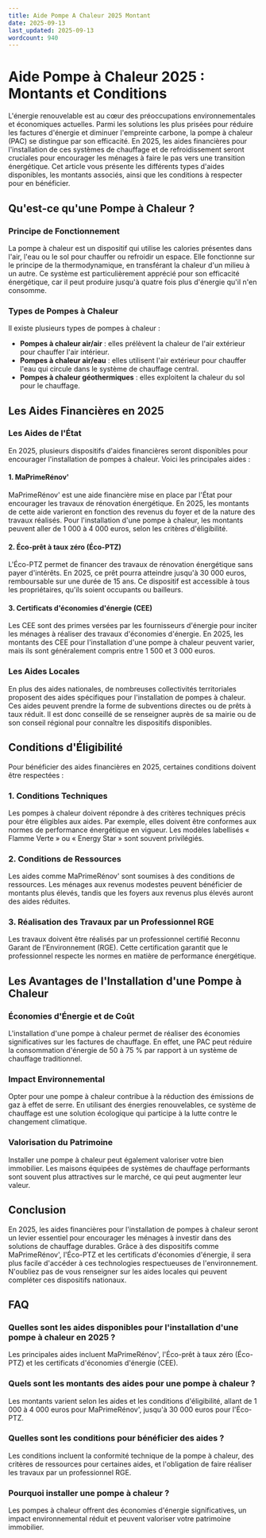 ```yaml
---
title: Aide Pompe A Chaleur 2025 Montant
date: 2025-09-13
last_updated: 2025-09-13
wordcount: 940
---
```


# Aide Pompe à Chaleur 2025 : Montants et Conditions

L'énergie renouvelable est au cœur des préoccupations environnementales et économiques actuelles. Parmi les solutions les plus prisées pour réduire les factures d'énergie et diminuer l'empreinte carbone, la pompe à chaleur (PAC) se distingue par son efficacité. En 2025, les aides financières pour l'installation de ces systèmes de chauffage et de refroidissement seront cruciales pour encourager les ménages à faire le pas vers une transition énergétique. Cet article vous présente les différents types d'aides disponibles, les montants associés, ainsi que les conditions à respecter pour en bénéficier.

## Qu'est-ce qu'une Pompe à Chaleur ?

### Principe de Fonctionnement

La pompe à chaleur est un dispositif qui utilise les calories présentes dans l'air, l'eau ou le sol pour chauffer ou refroidir un espace. Elle fonctionne sur le principe de la thermodynamique, en transférant la chaleur d'un milieu à un autre. Ce système est particulièrement apprécié pour son efficacité énergétique, car il peut produire jusqu'à quatre fois plus d'énergie qu'il n'en consomme.

### Types de Pompes à Chaleur

Il existe plusieurs types de pompes à chaleur :

- **Pompes à chaleur air/air** : elles prélèvent la chaleur de l'air extérieur pour chauffer l'air intérieur.
- **Pompes à chaleur air/eau** : elles utilisent l'air extérieur pour chauffer l'eau qui circule dans le système de chauffage central.
- **Pompes à chaleur géothermiques** : elles exploitent la chaleur du sol pour le chauffage.

## Les Aides Financières en 2025

### Les Aides de l'État

En 2025, plusieurs dispositifs d'aides financières seront disponibles pour encourager l'installation de pompes à chaleur. Voici les principales aides :

#### 1. MaPrimeRénov'

MaPrimeRénov' est une aide financière mise en place par l'État pour encourager les travaux de rénovation énergétique. En 2025, les montants de cette aide varieront en fonction des revenus du foyer et de la nature des travaux réalisés. Pour l'installation d'une pompe à chaleur, les montants peuvent aller de 1 000 à 4 000 euros, selon les critères d'éligibilité.

#### 2. Éco-prêt à taux zéro (Éco-PTZ)

L'Éco-PTZ permet de financer des travaux de rénovation énergétique sans payer d'intérêts. En 2025, ce prêt pourra atteindre jusqu'à 30 000 euros, remboursable sur une durée de 15 ans. Ce dispositif est accessible à tous les propriétaires, qu'ils soient occupants ou bailleurs.

#### 3. Certificats d'économies d'énergie (CEE)

Les CEE sont des primes versées par les fournisseurs d'énergie pour inciter les ménages à réaliser des travaux d'économies d'énergie. En 2025, les montants des CEE pour l'installation d'une pompe à chaleur peuvent varier, mais ils sont généralement compris entre 1 500 et 3 000 euros.

### Les Aides Locales

En plus des aides nationales, de nombreuses collectivités territoriales proposent des aides spécifiques pour l'installation de pompes à chaleur. Ces aides peuvent prendre la forme de subventions directes ou de prêts à taux réduit. Il est donc conseillé de se renseigner auprès de sa mairie ou de son conseil régional pour connaître les dispositifs disponibles.

## Conditions d'Éligibilité

Pour bénéficier des aides financières en 2025, certaines conditions doivent être respectées :

### 1. Conditions Techniques

Les pompes à chaleur doivent répondre à des critères techniques précis pour être éligibles aux aides. Par exemple, elles doivent être conformes aux normes de performance énergétique en vigueur. Les modèles labellisés « Flamme Verte » ou « Energy Star » sont souvent privilégiés.

### 2. Conditions de Ressources

Les aides comme MaPrimeRénov' sont soumises à des conditions de ressources. Les ménages aux revenus modestes peuvent bénéficier de montants plus élevés, tandis que les foyers aux revenus plus élevés auront des aides réduites.

### 3. Réalisation des Travaux par un Professionnel RGE

Les travaux doivent être réalisés par un professionnel certifié Reconnu Garant de l’Environnement (RGE). Cette certification garantit que le professionnel respecte les normes en matière de performance énergétique.

## Les Avantages de l'Installation d'une Pompe à Chaleur

### Économies d'Énergie et de Coût

L'installation d'une pompe à chaleur permet de réaliser des économies significatives sur les factures de chauffage. En effet, une PAC peut réduire la consommation d'énergie de 50 à 75 % par rapport à un système de chauffage traditionnel.

### Impact Environnemental

Opter pour une pompe à chaleur contribue à la réduction des émissions de gaz à effet de serre. En utilisant des énergies renouvelables, ce système de chauffage est une solution écologique qui participe à la lutte contre le changement climatique.

### Valorisation du Patrimoine

Installer une pompe à chaleur peut également valoriser votre bien immobilier. Les maisons équipées de systèmes de chauffage performants sont souvent plus attractives sur le marché, ce qui peut augmenter leur valeur.

## Conclusion

En 2025, les aides financières pour l'installation de pompes à chaleur seront un levier essentiel pour encourager les ménages à investir dans des solutions de chauffage durables. Grâce à des dispositifs comme MaPrimeRénov', l'Éco-PTZ et les certificats d'économies d'énergie, il sera plus facile d'accéder à ces technologies respectueuses de l'environnement. N'oubliez pas de vous renseigner sur les aides locales qui peuvent compléter ces dispositifs nationaux.

## FAQ

### Quelles sont les aides disponibles pour l'installation d'une pompe à chaleur en 2025 ?

Les principales aides incluent MaPrimeRénov', l'Éco-prêt à taux zéro (Éco-PTZ) et les certificats d'économies d'énergie (CEE).

### Quels sont les montants des aides pour une pompe à chaleur ?

Les montants varient selon les aides et les conditions d'éligibilité, allant de 1 000 à 4 000 euros pour MaPrimeRénov', jusqu'à 30 000 euros pour l'Éco-PTZ.

### Quelles sont les conditions pour bénéficier des aides ?

Les conditions incluent la conformité technique de la pompe à chaleur, des critères de ressources pour certaines aides, et l'obligation de faire réaliser les travaux par un professionnel RGE.

### Pourquoi installer une pompe à chaleur ?

Les pompes à chaleur offrent des économies d'énergie significatives, un impact environnemental réduit et peuvent valoriser votre patrimoine immobilier.